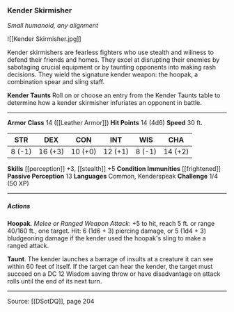 ### Kender Skirmisher
_Small humanoid, any alignment_

![[Kender Skirmisher.jpg]]

Kender skirmishers are fearless fighters who use stealth and wiliness to defend their friends and homes. They excel at disrupting their enemies by sabotaging crucial equipment or by taunting opponents into making rash decisions. They wield the signature kender weapon: the hoopak, a combination spear and sling staff.


**Kender Taunts** Roll on or choose an entry from the Kender Taunts table to determine how a kender skirmisher infuriates an opponent in battle.







---

**Armor Class** 14 ([[Leather Armor]])
**Hit Points** 14 (4d6)
**Speed** 30 ft.

| STR     | DEX     | CON     | INT     | WIS     | CHA     |
|---------|---------|---------|---------|---------|---------|
| 8 (-1) | 16 (+3) | 10 (+0) | 12 (+1) | 8 (-1) | 14 (+2) |

**Skills** [[perception]] +3, [[stealth]] +5
**Condition Immunities** [[frightened]]
**Passive Perception** 13
**Languages** Common, Kenderspeak
**Challenge** 1/4 (50 XP)

---

##### Actions
**Hoopak**. _Melee or Ranged Weapon Attack:_ +5 to hit, reach 5 ft. or range 40/160 ft., one target. Hit: 6 (1d6 + 3) piercing damage, or 5 (1d4 + 3) bludgeoning damage if the kender used the hoopak's sling to make a ranged attack.

**Taunt**. The kender launches a barrage of insults at a creature it can see within 60 feet of itself. If the target can hear the kender, the target must succeed on a DC 12 Wisdom saving throw or have disadvantage on attack rolls until the end of its next turn.


---

Source: [[DSotDQ]], page 204